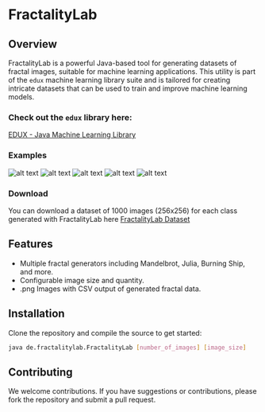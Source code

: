 # FractalityLab

## Overview
FractalityLab is a powerful Java-based tool for generating datasets of fractal images, suitable for machine learning applications. This utility is part of the `edux` machine learning library suite and is tailored for creating intricate datasets that can be used to train and improve machine learning models.

### Check out the `edux` library here:
[EDUX - Java Machine Learning Library](https://github.com/Samyssmile/edux)

### Examples
![alt text](https://hc-linux.eu/edux/0a7cdc9f-f3e7-4d7f-9238-ff7d1a487a78.png)
![alt text](https://hc-linux.eu/edux/0ae58db5-a749-4416-b623-aadfb4f62c22.png)
![alt text](https://hc-linux.eu/edux/0b69dff9-68fd-4ff2-bea4-810a452b71cc.png)
![alt text](https://hc-linux.eu/edux/2d483ca2-3579-428e-8dcc-3034208a801c.png)
![alt text](https://hc-linux.eu/edux/9b529a2f-5e63-4dd9-939c-12a09dec41e4.png)

### Download
You can download a dataset of 1000 images (256x256) for each class generated with FractalityLab here
[FractalityLab Dataset](https://hc-linux.eu/edux/fractalitylab-dataset.zip)

## Features
- Multiple fractal generators including Mandelbrot, Julia, Burning Ship, and more.
- Configurable image size and quantity.
- .png Images with CSV output of generated fractal data.

## Installation
Clone the repository and compile the source to get started:
```bash
java de.fractalitylab.FractalityLab [number_of_images] [image_size]
```

## Contributing
We welcome contributions. If you have suggestions or contributions, please fork the repository and submit a pull request.
